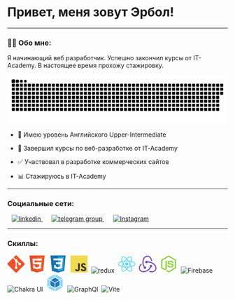 
# Привет, меня зовут Эрбол!

---

### :man_technologist: Обо мне:

Я начинающий веб разработчик. Успешно закончил курсы от IT-Academy. В настоящее время прохожу стажировку. 

<p align="center">
 <img width="600" src="assets/github-snake.svg" alt="snake"/>
</p>

- :telescope: Имею уровень Английского Upper-Intermediate

- :seedling: Завершил курсы по веб-разработке от IT-Academy
 
- ✅ Участвовал в разработке коммерческих сайтов 

- :bar_chart: Стажируюсь в IT-Academy
---

### Социальные сети:

  <div id="badges">
    <a href="https://www.linkedin.com/in/erbol-kenzhebekov-51099a25b/" style="margin: 10px"  target="_blank">
      <img  src="https://cdn-icons-png.flaticon.com/512/3536/3536505.png" width="40" height="40" alt="linkedin" />
    </a>
    <a href="https://t.me/anixiiH" target="_blank" style="margin: 10px">
      <img src="https://cdn-icons-png.flaticon.com/512/2111/2111646.png" width="40" height="40" alt="telegram group" />
    </a>
    <a href="https://www.instagram.com/anixii_/" target="_blank" style="margin: 10px">
      <img src="https://cdn-icons-png.flaticon.com/512/174/174855.png" width="40" height="40" alt="Instagram"/>
    </a> 
  </div>

---

### Скиллы:

<div>
  <img src="https://github.com/devicons/devicon/blob/master/icons/git/git-original.svg" title="git" alt="git" width="40" height="40"/>&nbsp
  <img src="https://github.com/devicons/devicon/blob/master/icons/html5/html5-original.svg" title="html5" alt="html5" width="40" height="40"/>&nbsp
  <img src="https://github.com/devicons/devicon/blob/master/icons/css3/css3-original.svg" title="css" alt="css" width="40" height="40"/>&nbsp
  <img src="https://github.com/devicons/devicon/blob/master/icons/javascript/javascript-original.svg" title="javascript" alt="javascript" width="40" height="40"/>&nbsp 
  <img src="https://cdn-icons-png.flaticon.com/512/5968/5968381.png" title="redux" alt="redux" width="40" height="40"/>&nbsp;
  <img src="https://github.com/devicons/devicon/blob/master/icons/react/react-original.svg" title="reactjs" alt="reactjs" width="40" height="40"/>&nbsp
  <img src="https://github.com/devicons/devicon/blob/master/icons/redux/redux-original.svg" title="redux" alt="redux" width="40" height="40"/>&nbsp;
  <img src="https://github.com/devicons/devicon/blob/master/icons/nodejs/nodejs-original.svg" title="nodejs" alt="nodejs" width="40" height="40"/>&nbsp  
  <img src="https://profilinator.rishav.dev/skills-assets/firebase.png" alt="Firebase" title='Firebase' width="40" height="40">&nbsp
  <img src="https://profilinator.rishav.dev/skills-assets/chakraui.png" title="Chakra UI" alt="Chakra UI" width="40" height="40">&nbsp 
  <img src="https://github.com/devicons/devicon/blob/master/icons/webpack/webpack-original.svg" title="webpack" alt="webpack" width="40" height="40"/>&nbsp;  
  <img src="https://img.icons8.com/?size=512&id=zdI5E8moxhs-&format=png" title="GraphQl" alt="GraphQl" width="40" height="40"/>&nbsp  
  <img src="https://upload.wikimedia.org/wikipedia/commons/thumb/f/f1/Vitejs-logo.svg/1200px-Vitejs-logo.svg.png" title="Vite" alt="Vite" width="40" height="40"/>&nbsp 
  
</div>

